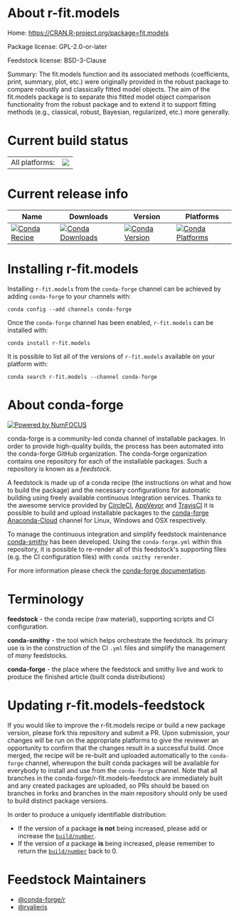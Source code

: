 About r-fit.models
==================

Home: https://CRAN.R-project.org/package=fit.models

Package license: GPL-2.0-or-later

Feedstock license: BSD-3-Clause

Summary: The fit.models function and its associated methods (coefficients, print, summary, plot, etc.) were originally provided in the robust package to compare robustly and classically fitted model objects. The aim of the fit.models package is to separate this fitted model object comparison functionality from the robust package and to extend it to support fitting methods (e.g., classical, robust, Bayesian, regularized, etc.) more generally.



Current build status
====================


<table><tr><td>All platforms:</td>
    <td>
      <a href="https://dev.azure.com/conda-forge/feedstock-builds/_build/latest?definitionId=1137&branchName=master">
        <img src="https://dev.azure.com/conda-forge/feedstock-builds/_apis/build/status/r-fit.models-feedstock?branchName=master">
      </a>
    </td>
  </tr>
</table>

Current release info
====================

| Name | Downloads | Version | Platforms |
| --- | --- | --- | --- |
| [![Conda Recipe](https://img.shields.io/badge/recipe-r--fit.models-green.svg)](https://anaconda.org/conda-forge/r-fit.models) | [![Conda Downloads](https://img.shields.io/conda/dn/conda-forge/r-fit.models.svg)](https://anaconda.org/conda-forge/r-fit.models) | [![Conda Version](https://img.shields.io/conda/vn/conda-forge/r-fit.models.svg)](https://anaconda.org/conda-forge/r-fit.models) | [![Conda Platforms](https://img.shields.io/conda/pn/conda-forge/r-fit.models.svg)](https://anaconda.org/conda-forge/r-fit.models) |

Installing r-fit.models
=======================

Installing `r-fit.models` from the `conda-forge` channel can be achieved by adding `conda-forge` to your channels with:

```
conda config --add channels conda-forge
```

Once the `conda-forge` channel has been enabled, `r-fit.models` can be installed with:

```
conda install r-fit.models
```

It is possible to list all of the versions of `r-fit.models` available on your platform with:

```
conda search r-fit.models --channel conda-forge
```


About conda-forge
=================

[![Powered by NumFOCUS](https://img.shields.io/badge/powered%20by-NumFOCUS-orange.svg?style=flat&colorA=E1523D&colorB=007D8A)](http://numfocus.org)

conda-forge is a community-led conda channel of installable packages.
In order to provide high-quality builds, the process has been automated into the
conda-forge GitHub organization. The conda-forge organization contains one repository
for each of the installable packages. Such a repository is known as a *feedstock*.

A feedstock is made up of a conda recipe (the instructions on what and how to build
the package) and the necessary configurations for automatic building using freely
available continuous integration services. Thanks to the awesome service provided by
[CircleCI](https://circleci.com/), [AppVeyor](https://www.appveyor.com/)
and [TravisCI](https://travis-ci.com/) it is possible to build and upload installable
packages to the [conda-forge](https://anaconda.org/conda-forge)
[Anaconda-Cloud](https://anaconda.org/) channel for Linux, Windows and OSX respectively.

To manage the continuous integration and simplify feedstock maintenance
[conda-smithy](https://github.com/conda-forge/conda-smithy) has been developed.
Using the ``conda-forge.yml`` within this repository, it is possible to re-render all of
this feedstock's supporting files (e.g. the CI configuration files) with ``conda smithy rerender``.

For more information please check the [conda-forge documentation](https://conda-forge.org/docs/).

Terminology
===========

**feedstock** - the conda recipe (raw material), supporting scripts and CI configuration.

**conda-smithy** - the tool which helps orchestrate the feedstock.
                   Its primary use is in the construction of the CI ``.yml`` files
                   and simplify the management of *many* feedstocks.

**conda-forge** - the place where the feedstock and smithy live and work to
                  produce the finished article (built conda distributions)


Updating r-fit.models-feedstock
===============================

If you would like to improve the r-fit.models recipe or build a new
package version, please fork this repository and submit a PR. Upon submission,
your changes will be run on the appropriate platforms to give the reviewer an
opportunity to confirm that the changes result in a successful build. Once
merged, the recipe will be re-built and uploaded automatically to the
`conda-forge` channel, whereupon the built conda packages will be available for
everybody to install and use from the `conda-forge` channel.
Note that all branches in the conda-forge/r-fit.models-feedstock are
immediately built and any created packages are uploaded, so PRs should be based
on branches in forks and branches in the main repository should only be used to
build distinct package versions.

In order to produce a uniquely identifiable distribution:
 * If the version of a package **is not** being increased, please add or increase
   the [``build/number``](https://conda.io/docs/user-guide/tasks/build-packages/define-metadata.html#build-number-and-string).
 * If the version of a package **is** being increased, please remember to return
   the [``build/number``](https://conda.io/docs/user-guide/tasks/build-packages/define-metadata.html#build-number-and-string)
   back to 0.

Feedstock Maintainers
=====================

* [@conda-forge/r](https://github.com/conda-forge/r/)
* [@rvalieris](https://github.com/rvalieris/)

